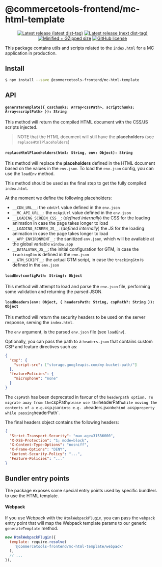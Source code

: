 # @commercetools-frontend/mc-html-template

<p align="center">
  <a href="https://www.npmjs.com/package/@commercetools-frontend/mc-html-template"><img src="https://badgen.net/npm/v/@commercetools-frontend/mc-html-template" alt="Latest release (latest dist-tag)" /></a> <a href="https://www.npmjs.com/package/@commercetools-frontend/mc-html-template"><img src="https://badgen.net/npm/v/@commercetools-frontend/mc-html-template/next" alt="Latest release (next dist-tag)" /></a> <a href="https://bundlephobia.com/result?p=@commercetools-frontend/mc-html-template"><img src="https://badgen.net/bundlephobia/minzip/@commercetools-frontend/mc-html-template" alt="Minified + GZipped size" /></a> <a href="https://github.com/commercetools/merchant-center-application-kit/blob/master/LICENSE"><img src="https://badgen.net/github/license/commercetools/merchant-center-application-kit" alt="GitHub license" /></a>
</p>

This package contains utils and scripts related to the `index.html` for a MC application in production.

## Install

```bash
$ npm install --save @commercetools-frontend/mc-html-template
```

## API

#### `generateTemplate({ cssChunks: Array<cssPath>, scriptChunks: Array<scriptPath> }): String`

This method will return the compiled HTML document with the CSS/JS scripts injected.

> NOTE that the HTML document will still have the **placeholders** (see `replaceHtmlPlaceholders`)

#### `replaceHtmlPlaceholders(html: String, env: Object): String`

This method will replace the **placeholders** defined in the HTML document based on the values in the `env.json`. To load the `env.json` config, you can use the `loadEnv` method.

This method should be used as the final step to get the fully compiled `index.html`.

At the moment we define the following placeholders:

- `__CDN_URL__`: the `cdnUrl` value defined in the `env.json`
- `__MC_API_URL__`: the `mcApiUrl` value defined in the `env.json`
- `__LOADING_SCREEN_CSS__`: (_defined internally_) the CSS for the loading animation in case the page takes longer to load
- `__LOADING_SCREEN_JS__`: (_defined internally_) the JS for the loading animation in case the page takes longer to load
- `__APP_ENVIRONMENT__`: the sanitized `env.json`, which will be available at the global variable `window.app`
- `__DATALAYER_JS__`: the initial configuration for GTM, in case the `trackingGtm` is defined in the `env.json`
- `__GTM_SCRIPT__`: the actual GTM script, in case the `trackingGtm` is defined in the `env.json`

#### `loadEnv(configPath: String): Object`

This method will attempt to load and parse the `env.json` file, performing some validation and returning the parsed JSON.

#### `loadHeaders(env: Object, { headersPath: String, cspPath?: String }): Object`

This method will return the security headers to be used on the server response, serving the `index.html`.

The `env` argument, is the parsed `env.json` file (see `loadEnv`).

Optionally, you can pass the path to a `headers.json` that contains custom CSP and feature directives such as:

```json
{
  "csp": {
    "script-src": ["storage.googleapis.com/my-bucket-path/"]
  },
  "featurePolicies": {
    "microphone": "none"
  }
}
```

The `cspPath` has been deprecated in favour of the `headerpath option. To migrate away from the`cspPath`please use the`headerPath`while moving the contents of a e.g.`csp.json`into e.g. a`headers.json`behind a`csp`property while passing`headerPath`.

The final headers object contains the following headers:

```json
{
  "Strict-Transport-Security": "max-age=31536000",
  "X-XSS-Protection": "1; mode=block",
  "X-Content-Type-Options": "nosniff",
  "X-Frame-Options": "DENY",
  "Content-Security-Policy": "...",
  "Feature-Policies": "..."
}
```

## Bundler entry points

The package exposes some special entry points used by specific bundlers to use the HTML template.

#### Webpack

If you use Webpack with the `HtmlWebpackPlugin`, you can pass the `webpack` entry point that will map the Webpack template params to our generic `generateTemplate` method.

```js
new HtmlWebpackPlugin({
  template: require.resolve(
    '@commercetools-frontend/mc-html-template/webpack'
  ),
  // ...
}),
```
